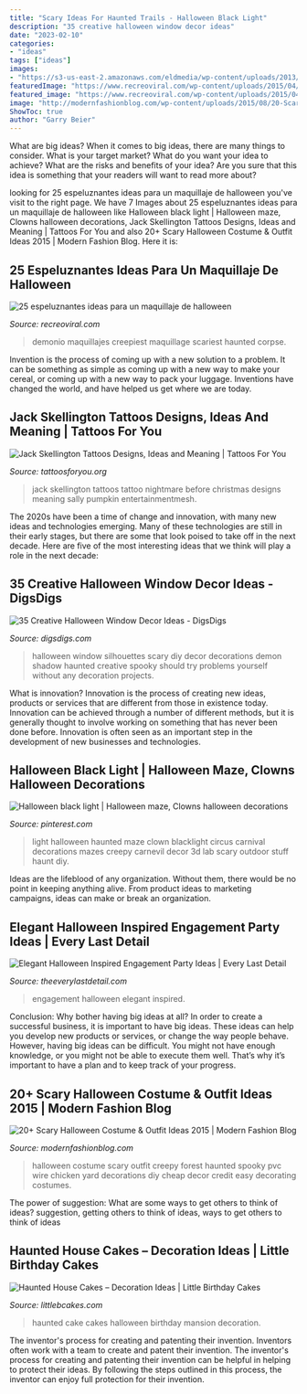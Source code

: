 ```yaml
---
title: "Scary Ideas For Haunted Trails - Halloween Black Light"
description: "35 creative halloween window decor ideas"
date: "2023-02-10"
categories:
- "ideas"
tags: ["ideas"]
images:
- "https://s3-us-east-2.amazonaws.com/eldmedia/wp-content/uploads/2013/10/Halloween-Inspired-Engagement-Party-Ideas_0030.jpg"
featuredImage: "https://www.recreoviral.com/wp-content/uploads/2015/04/Maquillajes-1.jpg"
featured_image: "https://www.recreoviral.com/wp-content/uploads/2015/04/Maquillajes-1.jpg"
image: "http://modernfashionblog.com/wp-content/uploads/2015/08/20-Scary-Halloween-Costume-Outfit-Ideas-2015-21.jpg"
ShowToc: true
author: "Garry Beier"
---
```



What are big ideas?
When it comes to big ideas, there are many things to consider. What is your target market? What do you want your idea to achieve? What are the risks and benefits of your idea? Are you sure that this idea is something that your readers will want to read more about?

	

		
looking for 25 espeluznantes ideas para un maquillaje de halloween you've visit to the right page. We have 7 Images about 25 espeluznantes ideas para un maquillaje de halloween like Halloween black light | Halloween maze, Clowns halloween decorations, Jack Skellington Tattoos Designs, Ideas and Meaning | Tattoos For You and also 20+ Scary Halloween Costume &amp; Outfit Ideas 2015 | Modern Fashion Blog. Here it is:
		
    
## 25 Espeluznantes Ideas Para Un Maquillaje De Halloween

<img loading=lazy src="https://www.recreoviral.com/wp-content/uploads/2015/04/Maquillajes-1.jpg" onerror="this.onerror=null;this.src='https://tse4.mm.bing.net/th?id=OIP.ncxdc4r4FxENPq85GgTkJAHaI4&amp;pid=15.1';" alt="25 espeluznantes ideas para un maquillaje de halloween">

_Source: recreoviral.com_

>demonio maquillajes creepiest maquillage scariest haunted corpse. 

	

Invention is the process of coming up with a new solution to a problem. It can be something as simple as coming up with a new way to make your cereal, or coming up with a new way to pack your luggage. Inventions have changed the world, and have helped us get where we are today.

    
## Jack Skellington Tattoos Designs, Ideas And Meaning | Tattoos For You

<img loading=lazy src="https://www.tattoosforyou.org/wp-content/uploads/2016/03/Tattoos-of-Jack-Skellington.jpg" onerror="this.onerror=null;this.src='https://tse2.mm.bing.net/th?id=OIP.QcC0dpRYWRCErKKAqoxftwHaJ4&amp;pid=15.1';" alt="Jack Skellington Tattoos Designs, Ideas and Meaning | Tattoos For You">

_Source: tattoosforyou.org_

>jack skellington tattoos tattoo nightmare before christmas designs meaning sally pumpkin entertainmentmesh. 

	

The 2020s have been a time of change and innovation, with many new ideas and technologies emerging. Many of these technologies are still in their early stages, but there are some that look poised to take off in the next decade. Here are five of the most interesting ideas that we think will play a role in the next decade:

    
## 35 Creative Halloween Window Decor Ideas - DigsDigs

<img loading=lazy src="https://www.digsdigs.com/photos/2016/09/06-demon-window-decor-can-be-made-by-yourself-without-any-problems.jpg" onerror="this.onerror=null;this.src='https://tse1.mm.bing.net/th?id=OIP.od9J0NFQrb6fXrmPqC3kPgHaMX&amp;pid=15.1';" alt="35 Creative Halloween Window Decor Ideas - DigsDigs">

_Source: digsdigs.com_

>halloween window silhouettes scary diy decor decorations demon shadow haunted creative spooky should try problems yourself without any decoration projects. 

	

What is innovation?
Innovation is the process of creating new ideas, products or services that are different from those in existence today. Innovation can be achieved through a number of different methods, but it is generally thought to involve working on something that has never been done before. Innovation is often seen as an important step in the development of new businesses and technologies.

    
## Halloween Black Light | Halloween Maze, Clowns Halloween Decorations

<img loading=lazy src="https://i.pinimg.com/736x/36/aa/be/36aabedd745a0a5d27a41db1f2042a9f.jpg" onerror="this.onerror=null;this.src='https://tse4.mm.bing.net/th?id=OIP.9klknFAmn1XbYx-quHp2VAHaJ4&amp;pid=15.1';" alt="Halloween black light | Halloween maze, Clowns halloween decorations">

_Source: pinterest.com_

>light halloween haunted maze clown blacklight circus carnival decorations mazes creepy carnevil decor 3d lab scary outdoor stuff haunt diy. 

	

Ideas are the lifeblood of any organization. Without them, there would be no point in keeping anything alive. From product ideas to marketing campaigns, ideas can make or break an organization.

    
## Elegant Halloween Inspired Engagement Party Ideas | Every Last Detail

<img loading=lazy src="https://s3-us-east-2.amazonaws.com/eldmedia/wp-content/uploads/2013/10/Halloween-Inspired-Engagement-Party-Ideas_0030.jpg" onerror="this.onerror=null;this.src='https://tse1.mm.bing.net/th?id=OIP.QYZhV_6Bq-GnuRyra-G4cAHaLF&amp;pid=15.1';" alt="Elegant Halloween Inspired Engagement Party Ideas | Every Last Detail">

_Source: theeverylastdetail.com_

>engagement halloween elegant inspired. 

	

Conclusion: Why bother having big ideas at all?
In order to create a successful business, it is important to have big ideas. These ideas can help you develop new products or services, or change the way people behave. However, having big ideas can be difficult. You might not have enough knowledge, or you might not be able to execute them well. That’s why it’s important to have a plan and to keep track of your progress.

    
## 20+ Scary Halloween Costume &amp; Outfit Ideas 2015 | Modern Fashion Blog

<img loading=lazy src="http://modernfashionblog.com/wp-content/uploads/2015/08/20-Scary-Halloween-Costume-Outfit-Ideas-2015-21.jpg" onerror="this.onerror=null;this.src='https://tse3.mm.bing.net/th?id=OIP.VezVVrbdcc7zuNLX-l0iGAAAAA&amp;pid=15.1';" alt="20+ Scary Halloween Costume &amp; Outfit Ideas 2015 | Modern Fashion Blog">

_Source: modernfashionblog.com_

>halloween costume scary outfit creepy forest haunted spooky pvc wire chicken yard decorations diy cheap decor credit easy decorating costumes. 

	

The power of suggestion: What are some ways to get others to think of ideas?
suggestion, getting others to think of ideas, ways to get others to think of ideas

    
## Haunted House Cakes – Decoration Ideas | Little Birthday Cakes

<img loading=lazy src="http://www.littlebcakes.com/wp-content/uploads/2014/01/Haunted-House-Cake-Images-768x1024.jpg" onerror="this.onerror=null;this.src='https://tse1.mm.bing.net/th?id=OIP.fEWUwsz4UUffH58KphqPGQHaJ4&amp;pid=15.1';" alt="Haunted House Cakes – Decoration Ideas | Little Birthday Cakes">

_Source: littlebcakes.com_

>haunted cake cakes halloween birthday mansion decoration. 

	

The inventor's process for creating and patenting their invention.
Inventors often work with a team to create and patent their invention. The inventor's process for creating and patenting their invention can be helpful in helping to protect their ideas. By following the steps outlined in this process, the inventor can enjoy full protection for their invention.

